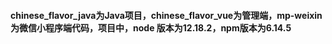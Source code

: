 #### chinese_flavor_java为Java项目，chinese_flavor_vue为管理端，mp-weixin为微信小程序端代码，项目中，node 版本为12.18.2，npm版本为6.14.5
